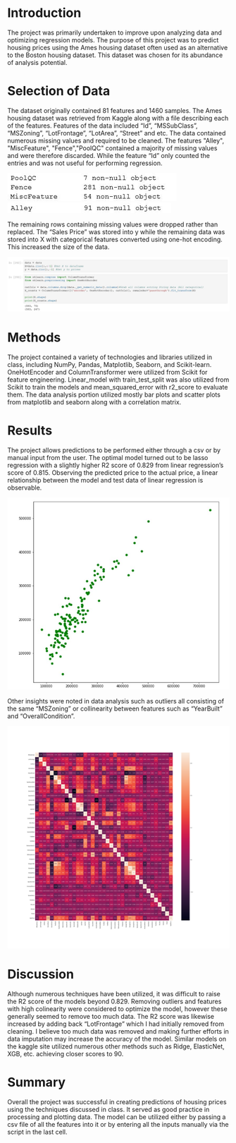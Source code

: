 # Introduction
The project was primarily undertaken to improve upon analyzing data and optimizing regression models. 
The purpose of this project was to predict housing prices using the Ames housing dataset often used as an alternative to the Boston housing dataset. 
This dataset was chosen for its abundance of analysis potential.

# Selection of Data
The dataset originally contained 81 features and 1460 samples. 
The Ames housing dataset was retrieved from Kaggle along with a file describing each of the features. 
Features of the data included “Id”, “MSSubClass”, “MSZoning”, “LotFrontage”, “LotArea”, “Street” and etc. 
The data contained numerous missing values and required to be cleaned. 
The features "Alley", "MiscFeature", "Fence","PoolQC" contained a majority of missing values and were therefore discarded. 
While the feature “Id” only counted the entries and was not useful for performing regression.

![](na1.JPG)
![](na2.JPG) 

The remaining rows containing missing values were dropped rather than replaced. 
The “Sales Price” was stored into y while the remaining data was stored into X with categorical features converted using one-hot encoding. 
This increased the size of the data.

![](encoding.JPG) 

# Methods
The project contained a variety of technologies and libraries utilized in class, including NumPy, Pandas, Matplotlib, Seaborn, and Scikit-learn.
OneHotEncoder and ColumnTransformer were utilized from Scikit for feature engineering.
Linear_model with train_test_split was also utilized from Scikit to train the models and mean_squared_error with r2_score to evaluate them.
The data analysis portion utilized mostly bar plots and scatter plots from matplotlib and seaborn along with a correlation matrix.

# Results
The project allows predictions to be performed either through a csv or by manual input from the user.
The optimal model turned out to be lasso regression with a slightly higher R2 score of 0.829 from linear regression’s score of 0.815.
Observing the predicted price to the actual price, a linear relationship between the model and test data  of linear regression is observable.

![](linearGraph.JPG)

Other insights were noted in data analysis such as outliers all consisting of the same “MSZoning” or collinearity between features such as “YearBuilt” and “OverallCondition”.

![](colinearilty(1).png)

# Discussion
Although numerous techniques have been utilized, it was difficult to raise the R2 score of the models beyond 0.829. 
Removing outliers and features with high colinearity were considered to optimize the model, however these generally seemed to remove too much data. 
The R2 score was likewise increased by adding back “LotFrontage” which I had initially removed from cleaning. 
I believe too much data was removed and making further efforts in data imputation may increase the accuracy of the model. 
Similar models on the kaggle site utilized numerous other methods such as  Ridge, ElasticNet, XGB, etc. achieving closer scores to 90.

# Summary
Overall the project was successful in creating predictions of housing prices using the techniques discussed in class. 
It served as good practice in processing and plotting data. 
The model can be utilized either by passing a csv file of all the features into it or by entering all the inputs manually via the script in the last cell. 
